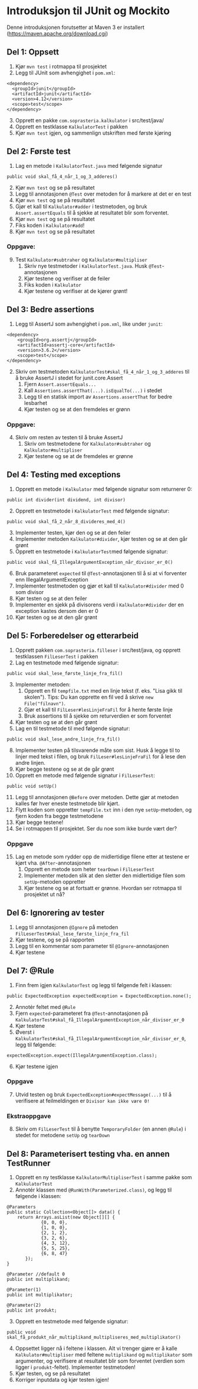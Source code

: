 # Introduksjon til JUnit og Mockito

Denne introduksjonen forutsetter at Maven 3 er installert (https://maven.apache.org/download.cgi)

## Del 1: Oppsett
1. Kjør `mvn test` i rotmappa til prosjektet
2. Legg til JUnit som avhengighet i `pom.xml`:

```
<dependency>
  <groupId>junit</groupId>
  <artifactId>junit</artifactId>
  <version>4.12</version>
  <scope>test</scope>
</dependency>
```

3. Opprett en pakke `com.soprasteria.kalkulator` i src/test/java/
4. Opprett en testklasse `KalkulatorTest` i pakken
5. Kjør `mvn test` igjen, og sammenlign utskriften med første kjøring

## Del 2: Første test
1. Lag en metode i `KalkulatorTest.java` med følgende signatur
```
public void skal_få_4_når_1_og_3_adderes()
```
2. Kjør `mvn test` og se på resultatet
3. Legg til annotasjonen `@Test` over metoden for å markere at det er en test
4. Kjør `mvn test` og se på resultatet
5. Gjør et kall til `Kalkulator#adder` i testmetoden, og bruk `Assert.assertEquals` til å sjekke at resultatet blir som forventet.
6. Kjør `mvn test` og se på resultatet
7. Fiks koden i `Kalkulator#add`!
8. Kjør `mvn test` og se på resultatet

### Oppgave:
9. Test `Kalkulator#subtraher` og `Kalkulator#multipliser`
    1. Skriv nye testmetoder i `KalkulatorTest.java`. Husk `@Test`-annotasjonen
    2. Kjør testene og verifiser at de feiler
    3. Fiks koden i `Kalkulator`
    4. Kjør testene og verifiser at de kjører grønt!

## Del 3: Bedre assertions
1. Legg til AssertJ som avhengighet i `pom.xml`, like under `junit`:
```
<dependency>
    <groupId>org.assertj</groupId>
    <artifactId>assertj-core</artifactId>
    <version>3.6.2</version>
    <scope>test</scope>
</dependency>
```
2. Skriv om testmetoden `KalkulatorTest#skal_få_4_når_1_og_3_adderes` til å bruke AssertJ i stedet for junit.core.Assert
    1. Fjern `Assert.assertEquals...`
    2. Kall `Assertions.assertThat(...).isEqualTo(...)` i stedet
    3. Legg til en statisk import av `Assertions.assertThat` for bedre lesbarhet
    4. Kjør testen og se at den fremdeles er grønn

### Oppgave:
4. Skriv om resten av testen til å bruke AssertJ
    1. Skriv om testmetodene for `Kalkulator#subtraher` og `Kalkulator#multipliser`
    2. Kjør testene og se at de fremdeles er grønne

## Del 4: Testing med exceptions
1. Opprett en metode i `Kalkulator` med følgende signatur som returnerer 0:
```
public int divider(int dividend, int divisor) 
```
2. Opprett en testmetode i `KalkulatorTest` med følgende signatur:
```
public void skal_få_2_når_8_divideres_med_4()
```
3. Implementer testen, kjør den og se at den feiler
4. Implementer metoden `Kalkulator#divider`, kjør testen og se at den går grønt
5. Opprett en testmetode i `KalkulatorTest`med følgende signatur:
```
public void skal_få_IllegalArgumentException_når_divisor_er_0()
```
6. Bruk parameteret `expected` til `@Test`-annotasjonen til å si at vi forventer enn IllegalArgumentException
7. Implementer testmetoden og gjør et kall til `Kalkulator#divider` med 0 som divisor
8. Kjør testen og se at den feiler
9. Implementer en sjekk på divisorens verdi i `Kalkulator#divider` der en exception kastes dersom den er 0
10. Kjør testen og se at den går grønt

## Del 5: Forberedelser og etterarbeid
1. Opprett pakken `com.soprasteria.filleser` i src/test/java, og opprett testklassen `FilLeserTest` i pakken
2. Lag en testmetode med følgende signatur:
```
public void skal_lese_første_linje_fra_fil()
```
3. Implementer metoden:
    1. Opprett en fil `tempfile.txt` med en linje tekst (f. eks. "Lisa gikk til skolen"). Tips: Du kan opprette en fil ved å skrive `new File("filnavn")`.
    2. Gjør et kall til `FilLeser#lesLinjeFraFil` for å hente første linje
    3. Bruk assertions til å sjekke om returverdien er som forventet
4. Kjør testen og se at den går grønt
5. Lag en til testmetode til med følgende signatur:
```
public void skal_lese_andre_linje_fra_fil()
```
8. Implementer testen på tilsvarende måte som sist. Husk å legge til to linjer med tekst i filen, og bruk `FilLeser#lesLinjeFraFil` for å lese den andre linjen.
9. Kjør begge testene og se at de går grønt
10. Opprett en metode med følgende signatur i `FilLeserTest`:
```
public void setUp()
```
11. Legg til annotasjonen `@Before` over metoden. Dette gjør at metoden kalles før hver eneste testmetode blir kjørt.
12. Flytt koden som oppretter `tempFile.txt` inn i den nye `setUp`-metoden, og fjern koden fra begge testmetodene
13. Kjør begge testene!
14. Se i rotmappen til prosjektet. Ser du noe som ikke burde vært der?

### Oppgave
15. Lag en metode som rydder opp de midlertidige filene etter at testene er kjørt vha. `@After`-annotasjonen
    1. Opprett en metode som heter `tearDown` i `FilLeserTest`
    2. Implementer metoden slik at den sletter den midlertidige filen som `setUp`-metoden oppretter
    3. Kjør testene og se at fortsatt er grønne. Hvordan ser rotmappa til prosjektet ut nå?

## Del 6: Ignorering av tester
1. Legg til annotasjonen `@Ignore` på metoden `FilLeserTest#skal_lese_første_linje_fra_fil`
2. Kjør testene, og se på rapporten
3. Legg til en kommentar som parameter til `@Ignore`-annotasjonen
4. Kjør testene

## Del 7: @Rule
1. Finn frem igjen `KalkulatorTest` og legg til følgende felt i klassen:
```
public ExpectedException expectedException = ExpectedException.none();
```
2. Annotér feltet med `@Rule`
3. Fjern `expected`-parameteret fra `@Test`-annotasjonen på `KalkulatorTest#skal_få_IllegalArgumentException_når_divisor_er_0`
4. Kjør testene
5. Øverst i `KalkulatorTest#skal_få_IllegalArgumentException_når_divisor_er_0`, legg til følgende:
```
expectedException.expect(IllegalArgumentException.class);
```
6. Kjør testene igjen

### Oppgave
7. Utvid testen og bruk `ExpectedException#expectMessage(...)` til å verifisere at feilmeldingen er `Divisor kan ikke være 0!`

### Ekstraoppgave
8. Skriv om `FilLeserTest` til å benytte `TemporaryFolder` (en annen `@Rule`) i stedet for metodene `setUp` og `tearDown`

## Del 8: Parameterisert testing vha. en annen TestRunner
1. Opprett en ny testklasse `KalkulatorMultipliserTest` i samme pakke som `KalkulatorTest`
2. Annotér klassen med `@RunWith(Parameterized.class)`, og legg til følgende i klassen:
```
@Parameters
public static Collection<Object[]> data() {
    return Arrays.asList(new Object[][] {
             {0, 0, 0},
             {1, 0, 0},
             {2, 1, 2},
             {3, 2, 6},
             {4, 3, 12},
             {5, 5, 25},
             {6, 8, 47}
       });
}

@Parameter //default 0
public int multiplikand;

@Parameter(1)
public int multiplikator;

@Parameter(2)
public int produkt;
```
3. Opprett en testmetode med følgende signatur:
```
public void skal_få_produkt_når_multiplikand_multipliseres_med_multiplikator()
```
4. Oppsettet ligger nå i feltene i klassen. Alt vi trenger gjøre er å kalle `Kalkulator#multipliser` med feltene `multiplikand` og `multiplikator` som argumenter, og verifisere at resultatet blir som forventet (verdien som ligger i `produkt`-feltet). Implementer testmetoden!
5. Kjør testen, og se på resultatet
6. Korriger inputdata og kjør testen igjen!

